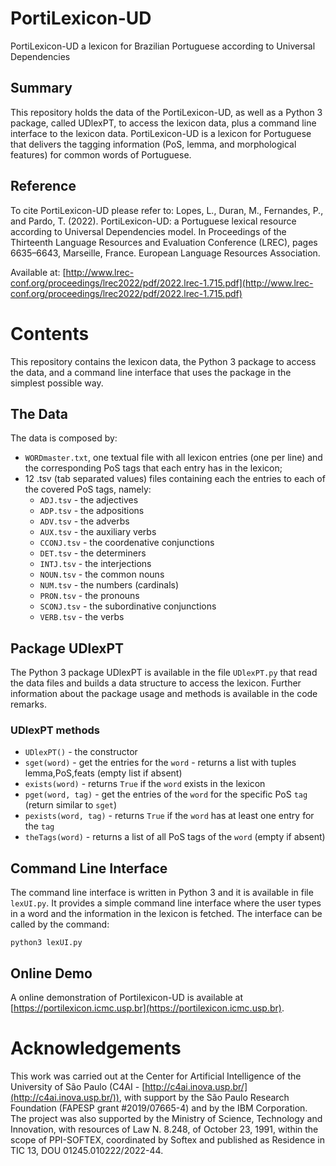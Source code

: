 # PortiLexicon-UD
PortiLexicon-UD a lexicon for Brazilian Portuguese according to Universal Dependencies

## Summary
This repository holds the data of the PortiLexicon-UD, as well as a Python 3 package, called UDlexPT, to access the lexicon data, plus a command line interface to the lexicon data.
PortiLexicon-UD is a lexicon for Portuguese that delivers the tagging information (PoS, lemma, and morphological features) for common words of Portuguese.

## Reference
To cite PortiLexicon-UD please refer to:
Lopes, L., Duran, M., Fernandes, P., and Pardo, T. (2022). PortiLexicon-UD: a Portuguese lexical resource according to Universal Dependencies model.
In Proceedings of the Thirteenth Language Resources and Evaluation Conference (LREC), pages 6635–6643, Marseille, France.
European Language Resources Association.

Available at: [http://www.lrec-conf.org/proceedings/lrec2022/pdf/2022.lrec-1.715.pdf](http://www.lrec-conf.org/proceedings/lrec2022/pdf/2022.lrec-1.715.pdf)

# Contents
This repository contains the lexicon data, the Python 3 package to access the data, and a command line interface that uses the package in the simplest possible way.

## The Data
The data is composed by:
- `WORDmaster.txt`, one textual file with all lexicon entries (one per line) and the corresponding PoS tags that each entry has in the lexicon;
- 12 .tsv (tab separated values) files containing each the entries to each of the covered PoS tags, namely:
  - `ADJ.tsv` - the adjectives
  - `ADP.tsv` - the adpositions
  - `ADV.tsv` - the adverbs
  - `AUX.tsv` - the auxiliary verbs
  - `CCONJ.tsv` - the coordenative conjunctions
  - `DET.tsv` - the determiners
  - `INTJ.tsv` - the interjections
  - `NOUN.tsv` - the common nouns
  - `NUM.tsv` - the numbers (cardinals)
  - `PRON.tsv` - the pronouns
  - `SCONJ.tsv` - the subordinative conjunctions
  - `VERB.tsv` - the verbs

## Package UDlexPT
The Python 3 package UDlexPT is available in the file `UDlexPT.py` that read the data files and builds a data structure to access the lexicon.
Further information about the package usage and methods is available in the code remarks.
### UDlexPT methods
   - `UDlexPT()`           - the constructor
   - `sget(word)`          - get the entries for the `word` - returns a list with tuples lemma,PoS,feats (empty list if absent)
   - `exists(word)`        - returns `True` if the `word` exists in the lexicon
   - `pget(word, tag)`     - get the entries of the `word` for the specific PoS `tag` (return similar to `sget`) 
   - `pexists(word, tag)`  - returns `True` if the `word` has at least one entry for the `tag`
   - `theTags(word)`       - returns a list of all PoS tags of the `word` (empty if absent)


## Command Line Interface
The command line interface is written in Python 3 and it is available in file `lexUI.py`.
It provides a simple command line interface where the user types in a word and the information in the lexicon is fetched.
The interface can be called by the command:

`python3 lexUI.py`

## Online Demo
A online demonstration of Portilexicon-UD is available at [https://portilexicon.icmc.usp.br](https://portilexicon.icmc.usp.br).

# Acknowledgements

This work was carried out at the Center for Artificial Intelligence of the University of São Paulo (C4AI - [http://c4ai.inova.usp.br/](http://c4ai.inova.usp.br/)), with support by the São Paulo Research Foundation (FAPESP grant #2019/07665-4) and by the IBM Corporation. The project was also supported by the Ministry of Science, Technology and Innovation, with resources of Law N. 8.248, of October 23, 1991, within the scope of PPI-SOFTEX, coordinated by Softex and published as Residence in TIC 13, DOU 01245.010222/2022-44.

